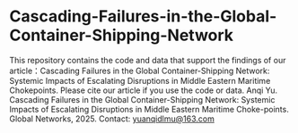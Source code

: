 # Cascading-Failures-in-the-Global-Container-Shipping-Network
This repository contains the code and data that support the findings of our article：Cascading Failures in the Global Container-Shipping Network: Systemic Impacts of Escalating Disruptions in Middle Eastern Maritime Chokepoints.
Please cite our article if you use the code or data.
Anqi Yu. Cascading Failures in the Global Container-Shipping Network: Systemic Impacts of Escalating Disruptions in Middle Eastern Maritime Choke-points. Global Networks, 2025.
Contact: yuanqidlmu@163.com
